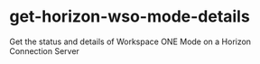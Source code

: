 # get-horizon-wso-mode-details
Get the status and details of Workspace ONE Mode on a Horizon Connection Server
